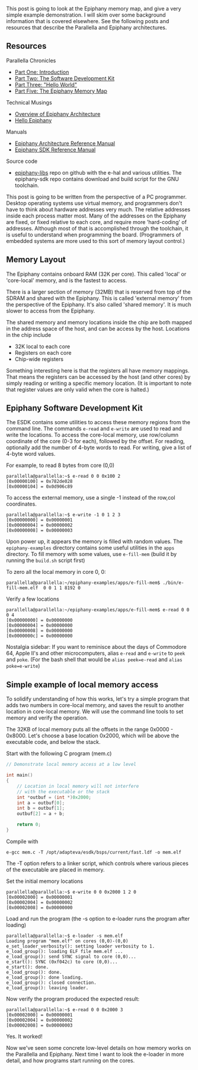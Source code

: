 <!-- 
.. title: Communicating with Epiphany
.. slug: communicating-with-epiphany
.. date: 2015-08-25 14:19:00 UTC-05:00
.. tags: parallella, epiphany
.. category: 
.. link: 
.. description: 
.. type: text
-->


This post is going to look at the Epiphany memory map, and give a very simple example demonstration.
I will skim over some background information that is covered elsewhere.
See the following posts and resources that describe the Parallella and Epiphany architectures.

Resources
---------
Parallella Chronicles

* [Part One: Introduction](https://www.parallella.org/2014/11/25/parallella-chronicles-part-one-2/)
* [Part Two: The Software Development Kit](https://www.parallella.org/2014/12/15/parallella-chronicles-part-two-2/)
* [Part Three: "Hello World"](https://www.parallella.org/2015/01/14/parallella-chronicles-part-three/)
* [Part Five: The Epiphany Memory Map](https://www.parallella.org/2015/02/28/parallella-chronicles-part-five/)

Technical Musings

* [Overview of Epiphany Architecture](http://suzannejmatthews.github.io/2015/06/02/epiphany-overview/)
* [Hello Epiphany](http://suzannejmatthews.github.io/2015/06/03/epiphany-hello-world/)

Manuals

* [Epiphany Architecture Reference Manual](http://adapteva.com/docs/epiphany_arch_ref.pdf)
* [Epiphany SDK Reference Manual](http://adapteva.com/docs/epiphany_sdk_ref.pdf)

Source code

* [epiphany-libs](https://github.com/adapteva/epiphany-libs) repo on github with the e-hal and various utilities.
The epiphany-sdk repo contains download and build script for the GNU toolchain.


This post is going to be written from the perspective of a PC programmer.
Desktop operating systems use virtual memory, and programmers don't have to think about hardware addresses very much. 
The relative addresses inside each process matter most.
Many of the addresses on the Epiphany are fixed, or fixed relative to each core, and require more 'hard-coding' of addresses.
Although most of that is accomplished through the toolchain, it is useful to understand when programming the board.
(Programmers of embedded systems are more used to this sort of memory layout control.)

Memory Layout
-------------

The Epiphany contains onboard RAM (32K per core). This called 'local' or 'core-local' memory, and is the fastest to access.

There is a larger section of memory (32MB) that is reserved from top of the SDRAM and shared with the Epiphany.
This is called 'external memory' from the perspective of the Epiphany.  It's also called 'shared memory'.
It is much slower to access from the Epiphany.

The shared memory and memory locations inside the chip are both mapped in the address space of the host, and can be access by the host.
Locations in the chip include

* 32K local to each core
* Registers on each core
* Chip-wide registers 

Something interesting here is that the registers all have memory mappings.
That means the registers can be accessed by the host (and other cores) by simply reading or writing a specific memory location.
(It is important to note that register values are only valid when the core is halted.)

Epiphany Software Development Kit
---------------------------------
The ESDK contains some utilities to access these memory regions from the command line.
The commands `e-read` and `e-write` are used to read and write the locations.
To access the core-local memory, use row/column coordinate of the core (0-3 for each), followed by the offset.
For reading, optionally add the number of 4-byte words to read.  For writing, give a list of 4-byte word values.

For example, to read 8 bytes from core (0,0)
```
parallella@parallella:~$ e-read 0 0 0x100 2
[0x00000100] = 0x782de028
[0x00000104] = 0x0d906c89

```

To access the external memory, use a single -1 instead of the row,col coordinates.
```
parallella@parallella:~$ e-write -1 0 1 2 3
[0x00000000] = 0x00000001
[0x00000004] = 0x00000002
[0x00000008] = 0x00000003

```

Upon power up, it appears the memory is filled with random values.
The `epiphany-examples` directory contains some useful utilities in the `apps` directory.
To fill memory with some values, use `e-fill-mem` (build it by running the `build.sh` script first)

To zero all the local memory in core 0, 0:
```
parallella@parallella:~/epiphany-examples/apps/e-fill-mem$ ./bin/e-fill-mem.elf  0 0 1 1 8192 0
```

Verify a few locations
```
parallella@parallella:~/epiphany-examples/apps/e-fill-mem$ e-read 0 0 0 4
[0x00000000] = 0x00000000
[0x00000004] = 0x00000000
[0x00000008] = 0x00000000
[0x0000000c] = 0x00000000

```

Nostalgia sidebar: If you want to reminisce about the days of Commodore 64, Apple II's and other microcomputers, alias `e-read` and `e-write` to `peek` and `poke`. (For the bash shell that would be `alias peek=e-read` and `alias poke=e-write`)


Simple example of local memory access
-------------------------------------

To solidify understanding of how this works, let's try a simple program that adds two numbers in core-local memory,
and saves the result to another location in core-local memory.  We will use the command line tools to set memory and verify
the operation. 

The 32KB of local memory puts all the offsets in the range 0x0000 - 0x8000.   Let's choose a base location 0x2000, which will be above the executable code, and below the stack.

Start with the following C program (mem.c)
```c
// Demonstrate local memory access at a low level

int main()
{
    // Location in local memory will not interfere
    // with the executable or the stack
    int *outbuf = (int *)0x2000;
    int a = outbuf[0];
    int b = outbuf[1];
    outbuf[2] = a + b;

    return 0;
}
```

Compile with 
```
e-gcc mem.c -T /opt/adapteva/esdk/bsps/current/fast.ldf -o mem.elf
```

The -T option refers to a linker script, which controls where various pieces of the executable are placed in memory.

Set the initial memory locations
```
parallella@parallella:~$ e-write 0 0 0x2000 1 2 0
[0x00002000] = 0x00000001
[0x00002004] = 0x00000002
[0x00002008] = 0x00000000
```

Load and run the program (the -s option to e-loader runs the program after loading)
```
parallella@parallella:~$ e-loader -s mem.elf 
Loading program "mem.elf" on cores (0,0)-(0,0)
e_set_loader_verbosity(): setting loader verbosity to 1.
e_load_group(): loading ELF file mem.elf ...
e_load_group(): send SYNC signal to core (0,0)...
e_start(): SYNC (0xf042c) to core (0,0)...
e_start(): done.
e_load_group(): done.
e_load_group(): done loading.
e_load_group(): closed connection.
e_load_group(): leaving loader.

```

Now verify the program produced the expected result:

```
parallella@parallella:~$ e-read 0 0 0x2000 3
[0x00002000] = 0x00000001
[0x00002004] = 0x00000002
[0x00002008] = 0x00000003

```
Yes.  It worked!


Now we've seen some concrete low-level details on how memory works on the Parallella and Epiphany.
Next time I want to look the e-loader in more detail, and how programs start running on the cores.
